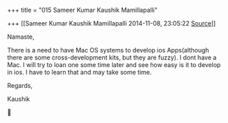 +++
title = "015 Sameer Kumar Kaushik Mamillapalli"

+++
[[Sameer Kumar Kaushik Mamillapalli	2014-11-08, 23:05:22 [Source](https://groups.google.com/g/samskrita/c/NwcH8aSr9YM)]]



Namaste,

There is a need to have Mac OS systems to develop ios Apps(although there are some cross-development kits, but they are fuzzy). I dont have a Mac. I will try to loan one some time later and see how easy is it to develop in ios. I have to learn that and may take some time.

  

Regards,

Kaushik



